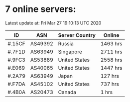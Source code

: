 # 7 online servers:

Latest update at: Fri Mar 27 19:10:13 UTC 2020

| ID | ASN | Server Country | Online |
| -- | --- | -------------- | ------ |
| #.15CF | AS49392 | Russia | 1463 hrs |
| #.7F1D | AS63949 | Singapore | 2711 hrs |
| #.9FC3 | AS53889 | United States | 2558 hrs |
| #.E069 | AS40065 | United States | 1447 hrs |
| #.2A79 | AS63949 | Japan | 127 hrs |
| #.F7DA | AS45102 | United States | 737 hrs |
| #.4B0A | AS20473 | Canada | 1 hrs |


